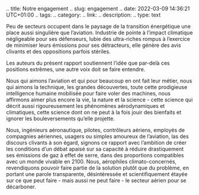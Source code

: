 .. title: Notre engagement
.. slug: engagement
.. date: 2022-03-09 14:36:21 UTC+01:00
.. tags: 
.. category: 
.. link: 
.. description: 
.. type: text

Peu de secteurs occupent dans le paysage de la transition énergétique une place aussi singulière que l’aviation. Industrie de pointe à l’impact climatique négligeable pour ses défenseurs, lubie des ultra-riches rompus à l’exercice de minimiser leurs émissions pour ses détracteurs, elle génère des avis clivants et des oppositions parfois stériles.

Les auteurs du présent rapport soutiennent l’idée que par-delà ces positions extrêmes, une autre voix doit se faire entendre.

Nous qui aimons l’aviation et qui pour beaucoup en ont fait leur métier, nous qui aimons la technique, les grandes découvertes, toute cette prodigieuse intelligence humaine mobilisée pour faire voler des machines, nous affirmons aimer plus encore la vie, la nature et la science - cette science qui décrit aussi rigoureusement les phénomènes aérodynamiques et climatiques, cette science dont on ne peut à la fois jouir des bienfaits et ignorer les bouleversements qu’elle projette.

Nous, ingénieurs aéronautique, pilotes, contrôleurs aériens, employés de compagnies aériennes, usagers ou simples amoureux de l’aviation, las des discours clivants à son égard, signons ce rapport avec l’ambition de créer les conditions d’un débat apaisé sur sa capacité à réduire drastiquement ses émissions de gaz à effet de serre, dans des proportions compatibles avec un monde vivable en 2100. Nous, aérophiles climato-concernés, revendiquons pouvoir faire partie de la solution plutôt que du problème, en portant une parole transparente, désintéressée et scientifiquement étayée sur ce que peut faire - mais aussi ne peut faire - le secteur aérien pour se décarboner.
